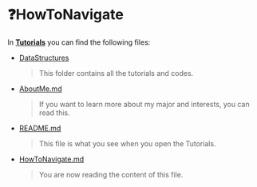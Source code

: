 # :question:HowToNavigate

In __[Tutorials](https://github.com/vardtlv/Tutorials#tutorials-trident)__ you can find the following files:
  
  * [DataStructures](https://github.com/vardtlv/Tutorials/tree/master/DataStructeres#what-is-data-structures)
    >This folder contains all the tutorials and codes.
  * [AboutMe.md](https://github.com/vardtlv/Tutorials/blob/master/AboutMe.md#raising_handabout-me)
    >If you want to learn more about my major and interests, you can read this. 
  * [README.md](https://github.com/vardtlv/Tutorials/blob/master/README.md#tutorials-trident)
    >This file is what you see when you open the Tutorials.
  * [HowToNavigate.md](https://github.com/vardtlv/Tutorials/blob/master/HowToNavigate.md#questionhowtonavigate)
    >You are now reading the content of this file.



